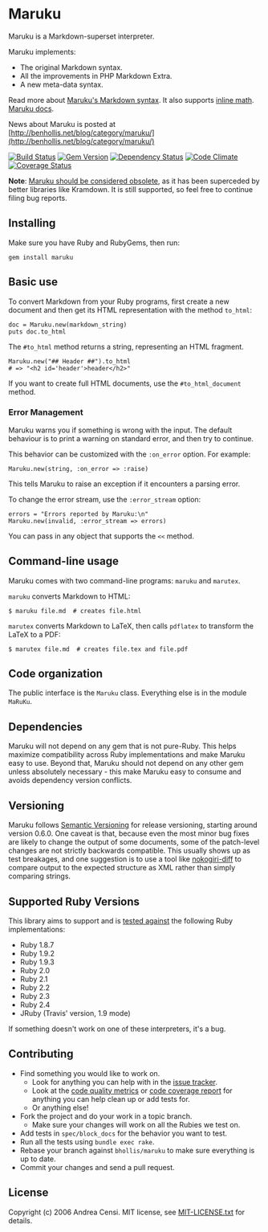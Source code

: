 # Maruku

Maruku is a Markdown-superset interpreter.

Maruku implements:

* The original Markdown syntax.
* All the improvements in PHP Markdown Extra.
* A new meta-data syntax.

Read more about [Maruku's Markdown syntax](https://github.com/bhollis/maruku/blob/master/docs/markdown_syntax.md). It also supports [inline math](https://github.com/bhollis/maruku/blob/master/docs/math.md). [Maruku docs](http://rdoc.info/github/bhollis/maruku/master/).

News about Maruku is posted at [http://benhollis.net/blog/category/maruku/](http://benhollis.net/blog/category/maruku/)

[![Build Status](https://api.travis-ci.org/bhollis/maruku.png?branch=master)][travis]
[![Gem Version](https://fury-badge.herokuapp.com/rb/maruku.png)](http://badge.fury.io/rb/maruku)
[![Dependency Status](https://gemnasium.com/bhollis/maruku.png)](https://gemnasium.com/bhollis/maruku)
[![Code Climate](https://codeclimate.com/github/bhollis/maruku.png)](https://codeclimate.com/github/bhollis/maruku)
[![Coverage Status](https://coveralls.io/repos/bhollis/maruku/badge.png)](https://coveralls.io/r/bhollis/maruku)

**Note**: [Maruku should be considered obsolete](http://benhollis.net/blog/2013/10/20/maruku-is-obsolete/), as it has been superceded by better libraries like Kramdown. It is still supported, so feel free to continue filing bug reports.

## Installing

Make sure you have Ruby and RubyGems, then run:

    gem install maruku

## Basic use

To convert Markdown from your Ruby programs, first create a new document and then get
its HTML representation with the method `to_html`:

    doc = Maruku.new(markdown_string)
    puts doc.to_html

The `#to_html` method returns a string,
representing an HTML fragment.

    Maruku.new("## Header ##").to_html
    # => "<h2 id='header'>header</h2>"

If you want to create full HTML documents, use the `#to_html_document` method.

### Error Management

Maruku warns you if something is wrong with the input.
The default behaviour is to print a warning on standard error,
and then try to continue.

This behavior can be customized with the `:on_error` option.
For example:

    Maruku.new(string, :on_error => :raise)

This tells Maruku to raise an exception
if it encounters a parsing error.

To change the error stream, use the `:error_stream` option:

    errors = "Errors reported by Maruku:\n"
    Maruku.new(invalid, :error_stream => errors)

You can pass in any object that supports the `<<` method.

## Command-line usage

Maruku comes with two command-line programs: `maruku` and `marutex`.

`maruku` converts Markdown to HTML:

    $ maruku file.md  # creates file.html

`marutex` converts Markdown to LaTeX,
then calls `pdflatex` to transform the LaTeX to a PDF:

    $ marutex file.md  # creates file.tex and file.pdf

## Code organization

The public interface is the `Maruku` class.
Everything else is in the module `MaRuKu`.

## Dependencies

Maruku will not depend on any gem that is not pure-Ruby. This helps maximize compatibility across Ruby implementations and make Maruku easy to use. Beyond that, Maruku should not depend on any other gem unless absolutely necessary - this make Maruku easy to consume and avoids dependency version conflicts.

## Versioning

Maruku follows [Semantic Versioning](http://semver.org/) for release versioning, starting around version 0.6.0. One caveat is that, because even the most minor bug fixes are likely to change the output of some documents, some of the patch-level changes are not strictly backwards compatible. This usually shows up as test breakages, and one suggestion is to use a tool like [nokogiri-diff](https://github.com/postmodern/nokogiri-diff) to compare output to the expected structure as XML rather than simply comparing strings.

## Supported Ruby Versions

This library aims to support and is [tested against][travis] the following Ruby
implementations:

* Ruby 1.8.7
* Ruby 1.9.2
* Ruby 1.9.3
* Ruby 2.0
* Ruby 2.1
* Ruby 2.2
* Ruby 2.3
* Ruby 2.4
* JRuby (Travis' version, 1.9 mode)

If something doesn't work on one of these interpreters, it's a bug.

## Contributing

* Find something you would like to work on.
  * Look for anything you can help with in the [issue tracker](https://github.com/bhollis/maruku/issues).
  * Look at the [code quality metrics](https://codeclimate.com/github/bhollis/maruku) or [code coverage report](https://coveralls.io/r/bhollis/maruku) for anything you can help clean up or add tests for.
  * Or anything else!
* Fork the project and do your work in a topic branch.
  * Make sure your changes will work on all the Rubies we test on.
* Add tests in `spec/block_docs` for the behavior you want to test.
* Run all the tests using `bundle exec rake`.
* Rebase your branch against `bhollis/maruku` to make sure everything is up to date.
* Commit your changes and send a pull request.

## License

Copyright (c) 2006 Andrea Censi. MIT license, see [MIT-LICENSE.txt] for details.

[MIT-LICENSE.txt]: https://github.com/bhollis/maruku/blob/master/MIT-LICENSE.txt
[travis]: http://travis-ci.org/bhollis/maruku

